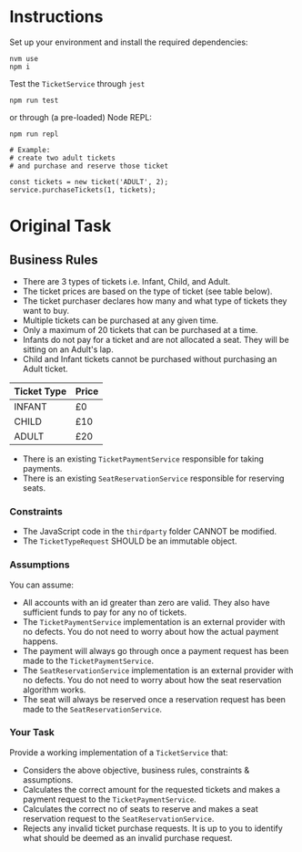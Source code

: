 # Instructions

Set up your environment and install the required dependencies:

```
nvm use
npm i
```

Test the `TicketService` through `jest`

```
npm run test
```

or through (a pre-loaded) Node REPL:

```
npm run repl

# Example:
# create two adult tickets
# and purchase and reserve those ticket

const tickets = new ticket('ADULT', 2);
service.purchaseTickets(1, tickets);
```

# Original Task

## Business Rules

- There are 3 types of tickets i.e. Infant, Child, and Adult.
- The ticket prices are based on the type of ticket (see table below).
- The ticket purchaser declares how many and what type of tickets they want to buy.
- Multiple tickets can be purchased at any given time.
- Only a maximum of 20 tickets that can be purchased at a time.
- Infants do not pay for a ticket and are not allocated a seat. They will be sitting on an Adult's lap.
- Child and Infant tickets cannot be purchased without purchasing an Adult ticket.

| Ticket Type | Price |
| ----------- | ----- |
| INFANT      | £0    |
| CHILD       | £10   |
| ADULT       | £20   |

- There is an existing `TicketPaymentService` responsible for taking payments.
- There is an existing `SeatReservationService` responsible for reserving seats.

### Constraints

- The JavaScript code in the `thirdparty` folder CANNOT be modified.
- The `TicketTypeRequest` SHOULD be an immutable object.

### Assumptions

You can assume:

- All accounts with an id greater than zero are valid. They also have sufficient funds to pay for any no of tickets.
- The `TicketPaymentService` implementation is an external provider with no defects. You do not need to worry about how the actual payment happens.
- The payment will always go through once a payment request has been made to the `TicketPaymentService`.
- The `SeatReservationService` implementation is an external provider with no defects. You do not need to worry about how the seat reservation algorithm works.
- The seat will always be reserved once a reservation request has been made to the `SeatReservationService`.

### Your Task

Provide a working implementation of a `TicketService` that:

- Considers the above objective, business rules, constraints & assumptions.
- Calculates the correct amount for the requested tickets and makes a payment request to the `TicketPaymentService`.
- Calculates the correct no of seats to reserve and makes a seat reservation request to the `SeatReservationService`.
- Rejects any invalid ticket purchase requests. It is up to you to identify what should be deemed as an invalid purchase request.
